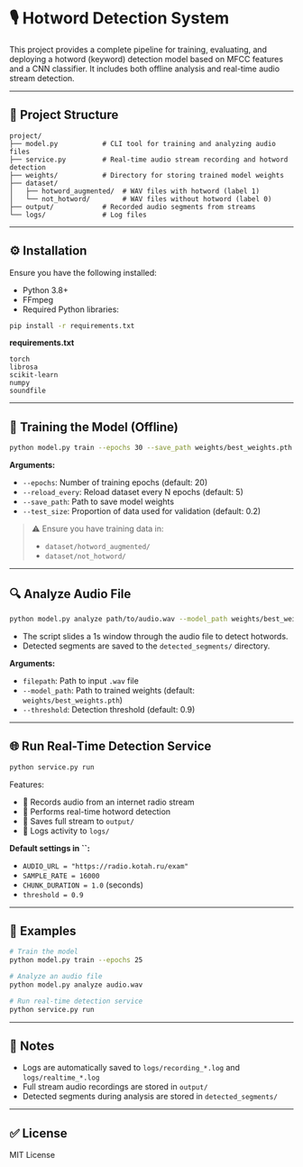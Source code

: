 # 🎙️ Hotword Detection System

This project provides a complete pipeline for training, evaluating, and deploying a hotword (keyword) detection model based on MFCC features and a CNN classifier. It includes both offline analysis and real-time audio stream detection.

---

## 📁 Project Structure

```
project/
├── model.py           # CLI tool for training and analyzing audio files
├── service.py         # Real-time audio stream recording and hotword detection
├── weights/           # Directory for storing trained model weights
├── dataset/
│   ├── hotword_augmented/  # WAV files with hotword (label 1)
│   └── not_hotword/        # WAV files without hotword (label 0)
├── output/            # Recorded audio segments from streams
└── logs/              # Log files
```

---

## ⚙️ Installation

Ensure you have the following installed:

- Python 3.8+
- FFmpeg
- Required Python libraries:

```bash
pip install -r requirements.txt
```

**requirements.txt**

```
torch
librosa
scikit-learn
numpy
soundfile
```

---

## 🧪 Training the Model (Offline)

```bash
python model.py train --epochs 30 --save_path weights/best_weights.pth
```

**Arguments:**

- `--epochs`: Number of training epochs (default: 20)
- `--reload_every`: Reload dataset every N epochs (default: 5)
- `--save_path`: Path to save model weights
- `--test_size`: Proportion of data used for validation (default: 0.2)

> ⚠️ Ensure you have training data in:
>
> - `dataset/hotword_augmented/`
> - `dataset/not_hotword/`

---

## 🔍 Analyze Audio File

```bash
python model.py analyze path/to/audio.wav --model_path weights/best_weights.pth
```

- The script slides a 1s window through the audio file to detect hotwords.
- Detected segments are saved to the `detected_segments/` directory.

**Arguments:**

- `filepath`: Path to input `.wav` file
- `--model_path`: Path to trained weights (default: `weights/best_weights.pth`)
- `--threshold`: Detection threshold (default: 0.9)

---

## 🌐 Run Real-Time Detection Service

```bash
python service.py run
```

Features:

- 📡 Records audio from an internet radio stream
- 🤖 Performs real-time hotword detection
- 💾 Saves full stream to `output/`
- 📝 Logs activity to `logs/`

**Default settings in ****\`\`****:**

- `AUDIO_URL = "https://radio.kotah.ru/exam"`
- `SAMPLE_RATE = 16000`
- `CHUNK_DURATION = 1.0` (seconds)
- `threshold = 0.9`

---

## 🧪 Examples

```bash
# Train the model
python model.py train --epochs 25

# Analyze an audio file
python model.py analyze audio.wav

# Run real-time detection service
python service.py run
```

---

## 📌 Notes

- Logs are automatically saved to `logs/recording_*.log` and `logs/realtime_*.log`
- Full stream audio recordings are stored in `output/`
- Detected segments during analysis are stored in `detected_segments/`

---

## ✅ License

MIT License
